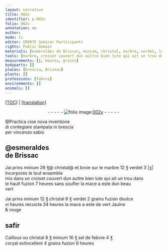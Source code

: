 ```yaml
---
layout: narrative
title: 002v
identifier: p-002v
folio: 002v
annotation: no
author:
mode: tc
editor: GR8975 Seminar Participants
rights: Public Domain
materials: [esmeraldes de Brissac, minium, christal, marbre, verdet, lute, safir, Caillous, sel de febvre, coryal]
tools: [marbre, croiset couvert dun aultre bien lute qui ait un trou dans le hault]
measurements: [℥, heures, grains]
bodyparts: []
places: [brescia, Brissac]
plants: []
professions: [febvre]
environments: []
animals: []
---
```


 <p><a href="{{ site.baseurl }}/diplomatic/">[TOC]</a> | <a href="{{ site.baseurl }}/texts/p-002v_tl/" target="_blank">[translation]</a></p><div class="folio" align="center">- - - - - <a href="http://gallica.bnf.fr/ark:/12148/btv1b10500001g/f10.image" target="_blank"><img src="https://cu-mkp.github.io/2017-workshop-edition/assets/photo-icon.png" alt="folio image: " style="display:inline-block; margin-bottom:-3px;"/>002v</a> - - - - - </div>  
  
@Practica cioe nova inventione<br/>di contegiare stampata in <span class="pl">brescia</span><br/>per vincenzo sabio
 
 
  

## <span class="add">@<span class="m">esmeraldes<br/> de <span class="pl">Brissac</span></span></span>

 
Jai prins <span class="m">miniu<span class="exp">m</span></span> 26 <span class="ms">℥</span>@ <span class="m"><span class="exp">christ</span>al</span>@<span class="add"><span class="ill"></span> et broie sur le <span class="tl"><span class="m">marbre</span></span></span> 12 <span class="ms">℥</span> <span class="m">v<span class="exp">er</span>det</span> 3 <span class="ms">|ʒ|</span> Incorpore<span class="add">s</span> le tout ensemble<br/> mis dans un <span class="tl"><span class="exp">crois</span>et couvert dun a<span class="exp">ultr</span>e bien <span class="m">lute</span> qui ai<span class="add">t</span> un trou dans<br/> le hault</span> fuzion 7 <span class="ms"><span class="tmp">heures</span></span> sans soufler la mace a este dun beau<br/> v<span class="exp">er</span>t
 
Jai prins <span class="m">miniu<span class="exp">m</span></span> 12 <span class="ms">℥</span> <span class="m"><span class="exp">christ</span>al</span> 6 <span class="ms">℥</span> <span class="m">v<span class="exp">er</span>det</span> 2 <span class="ms">grains</span> fuzion doulce<br/> vi <span class="ms"><span class="tmp">heures</span></span> recuicte 24 <span class="ms"><span class="tmp">heures</span></span> la mace a este de v<span class="exp">er</span>t Jaulne<br/> & rouge
 
 
  

## <span class="m">safir</span>

 
<span class="m">Caillous</span> ou <span class="m"><span class="exp">christ</span>al</span> 8 <span class="ms">℥</span> <span class="m">miniu<span class="exp">m</span></span> 16 <span class="ms">℥</span> <span class="m">sel de <span class="pro">febvre</span></span> 4 <span class="ms">℥</span><br/> <span class="unc"><span class="m">coryal</span></span> extincellent 4 <span class="ms">grains</span> fuzion <span class="unc">6</span> <span class="ms"><span class="tmp">heures</span></span>
 
 